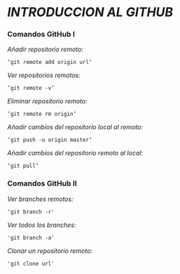 # *INTRODUCCION AL GITHUB*


### Comandos GitHub I

*Añadir repositorio remoto:*
 
	‘git remote add origin url‘

*Ver repositorios remotos:*

	‘git remote -v‘

*Eliminar repositorio remoto:*

	‘git remote rm origin‘

*Añadir cambios del repositorio local al remoto:*

	‘git push -u origin master‘

*Añadir cambios del repositorio remoto al local:*
	
	‘git pull‘

### Comandos GitHub II

*Ver branches remotos:*

	'git branch -r'

*Ver todos los branches:*

	'git branch -a'

*Clonar un repositorio remoto:*

	'git clone url'

